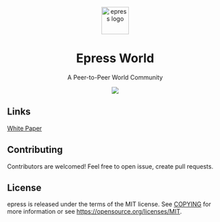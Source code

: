 <p align="center">
  <img height="64" src="https://epress.world/assets/images/a6a4528335284fc4d457ca994d70dd4f.svg" alt="epress logo">
  <h1 align="center">Epress World</h1>
</p>
<p align="center">A Peer-to-Peer World Community</p>
<p align="center">
  <a href="https://discord.gg/SgejNXq">
    <img src="https://img.shields.io/badge/chat-on%20discord-blue">
  </a>
</p>

Links
-----

[White Paper](./whitepaper)

Contributing
------------

Contributors are welcomed! Feel free to open issue, create pull requests.

License
-------

epress is released under the terms of the MIT license. See [COPYING](COPYING) for more
information or see https://opensource.org/licenses/MIT.